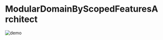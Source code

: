 # ModularDomainByScopedFeaturesArchitect
![demo](https://github.com/hossein-kj/ModularDomainByScopedFeaturesArchitecture/assets/13397236/121ceb0e-01d3-4c44-af23-c8cb93b48a3e)
